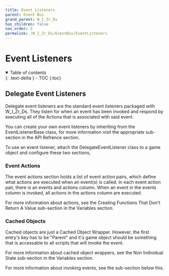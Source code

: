 ```yaml
---
title: Event Listeners
parent: Event Bus
grand_parent: W_I_Zr_Ds
has_children: false
nav_order: 2
permalink: /W_I_Zr_Ds/EventBus/EventListeners
---
```


# Event Listeners
<details open markdown="block">
  <summary>
    Table of contents
  </summary>
  {: .text-delta }
- TOC
{:toc}
</details>

## Delegate Event Listeners
Delegate event listeners are the standard event listeners packaged with W_I_Zr_Ds. They listen for when an event has been invoked and respond by executing all of the Actions that is associated with said event.

You can create your own event listeners by inheriting from the EventListenerBase class, for more information visit the appropriate sub-section in the API Refrence section.

To use an event listener, attach the DelegateEventListener class to a game object and configure these two sections,

### Event Actions
The event actions section holds a list of event action pairs, which define what actions are executed when an event(s) is called. In each event action pair, there is an events and actions column. When an event in the events column is invoked, all actions in the actions column are executed.

For more information about actions, see the Creating Functions That Don't Return A Value sub-section in the Variables section.

### Cached Objects
Cached objects are just a Cached Object Wrapper. However, the first entry's key has to be "Parent" and it's game object should be something that is accessable to all scripts that will invoke the event.

For more information about cached object wrappers, see the Non Individual State sub-section in the Variables section.

For more information about invoking events, see the sub-section below this.
